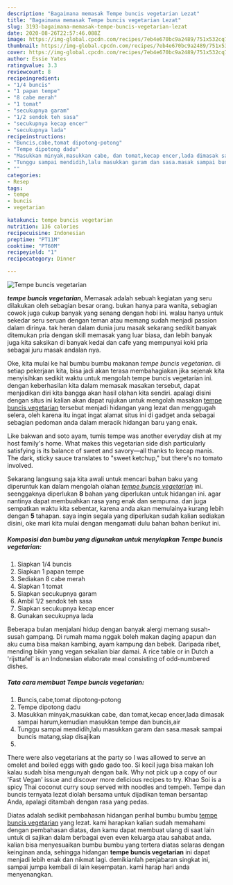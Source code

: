 ```yaml
---
description: "Bagaimana memasak Tempe buncis vegetarian Lezat"
title: "Bagaimana memasak Tempe buncis vegetarian Lezat"
slug: 3193-bagaimana-memasak-tempe-buncis-vegetarian-lezat
date: 2020-08-26T22:57:46.088Z
image: https://img-global.cpcdn.com/recipes/7eb4e670bc9a2489/751x532cq70/tempe-buncis-vegetarian-foto-resep-utama.jpg
thumbnail: https://img-global.cpcdn.com/recipes/7eb4e670bc9a2489/751x532cq70/tempe-buncis-vegetarian-foto-resep-utama.jpg
cover: https://img-global.cpcdn.com/recipes/7eb4e670bc9a2489/751x532cq70/tempe-buncis-vegetarian-foto-resep-utama.jpg
author: Essie Yates
ratingvalue: 3.3
reviewcount: 8
recipeingredient:
- "1/4 buncis"
- "1 papan tempe"
- "8 cabe merah"
- "1 tomat"
- "secukupnya garam"
- "1/2 sendok teh sasa"
- "secukupnya kecap encer"
- "secukupnya lada"
recipeinstructions:
- "Buncis,cabe,tomat dipotong-potong"
- "Tempe dipotong dadu"
- "Masukkan minyak,masukkan cabe, dan tomat,kecap encer,lada dimasak sampai harum,kemudian masukkan tempe dan buncis,air"
- "Tunggu sampai mendidih,lalu masukkan garam dan sasa.masak sampai buncis matang,siap disajikan"
- ""
categories:
- Resep
tags:
- tempe
- buncis
- vegetarian

katakunci: tempe buncis vegetarian 
nutrition: 136 calories
recipecuisine: Indonesian
preptime: "PT11M"
cooktime: "PT60M"
recipeyield: "1"
recipecategory: Dinner

---
```



![Tempe buncis vegetarian](https://img-global.cpcdn.com/recipes/7eb4e670bc9a2489/751x532cq70/tempe-buncis-vegetarian-foto-resep-utama.jpg)

<b><i>tempe buncis vegetarian</i></b>, Memasak adalah sebuah kegiatan yang seru dilakukan oleh sebagian besar orang. bukan hanya para wanita, sebagian cowok juga cukup banyak yang senang dengan hobi ini. walau hanya untuk sekedar seru seruan dengan teman atau memang sudah menjadi passion dalam dirinya. tak heran dalam dunia juru masak sekarang sedikit banyak ditemukan pria dengan skill memasak yang luar biasa, dan lebih banyak juga kita saksikan di banyak kedai dan cafe yang mempunyai koki pria sebagai juru masak andalan nya.

Oke, kita mulai ke hal bumbu bumbu makanan <i>tempe buncis vegetarian</i>. di setiap pekerjaan kita, bisa jadi akan terasa membahagiakan jika sejenak kita menyisihkan sedikit waktu untuk mengolah tempe buncis vegetarian ini. dengan keberhasilan kita dalam memasak masakan tersebut, dapat menjadikan diri kita bangga akan hasil olahan kita sendiri. apalagi disini dengan situs ini kalian akan dapat rujukan untuk mengolah masakan <u>tempe buncis vegetarian</u> tersebut menjadi hidangan yang lezat dan menggugah selera, oleh karena itu ingat ingat alamat situs ini di gadget anda sebagai sebagian pedoman anda dalam meracik hidangan baru yang enak.

Like bakwan and soto ayam, tumis tempe was another everyday dish at my host family&#39;s home. What makes this vegetarian side dish particularly satisfying is its balance of sweet and savory—all thanks to kecap manis. The dark, sticky sauce translates to &#34;sweet ketchup,&#34; but there&#39;s no tomato involved.


Sekarang langsung saja kita awali untuk mencari bahan baku yang diperuntuk kan dalam mengolah olahan <u><i>tempe buncis vegetarian</i></u> ini. seenggaknya diperlukan <b>8</b> bahan yang diperlukan untuk hidangan ini. agar nantinya dapat membuahkan rasa yang enak dan sempurna. dan juga sempatkan waktu kita sebentar, karena anda akan memulainya kurang lebih dengan <b>5</b> tahapan. saya ingin segala yang diperlukan sudah kalian sediakan disini, oke mari kita mulai dengan mengamati dulu bahan bahan berikut ini.

<!--inarticleads1-->

##### Komposisi dan bumbu yang digunakan untuk menyiapkan Tempe buncis vegetarian:

1. Siapkan 1/4 buncis
1. Siapkan 1 papan tempe
1. Sediakan 8 cabe merah
1. Siapkan 1 tomat
1. Siapkan secukupnya garam
1. Ambil 1/2 sendok teh sasa
1. Siapkan secukupnya kecap encer
1. Gunakan secukupnya lada


Beberapa bulan menjalani hidup dengan banyak alergi memang susah-susah gampang. Di rumah mama nggak boleh makan daging apapun dan aku cuma bisa makan kambing, ayam kampung dan bebek. Daripada ribet, mending bikin yang vegan sekalian biar damai. A rice table or in Dutch a &#39;rijsttafel&#39; is an Indonesian elaborate meal consisting of odd-numbered dishes. 

<!--inarticleads2-->

##### Tata cara membuat Tempe buncis vegetarian:

1. Buncis,cabe,tomat dipotong-potong
1. Tempe dipotong dadu
1. Masukkan minyak,masukkan cabe, dan tomat,kecap encer,lada dimasak sampai harum,kemudian masukkan tempe dan buncis,air
1. Tunggu sampai mendidih,lalu masukkan garam dan sasa.masak sampai buncis matang,siap disajikan
1. 


There were also vegetarians at the party so I was allowed to serve an omelet and boiled eggs with gado gado too. Si kecil juga bisa makan loh kalau sudah bisa mengunyah dengan baik. Why not pick up a copy of our &#39;Fast Vegan&#39; issue and discover more delicious recipes to try. Khao Soi is a spicy Thai coconut curry soup served with noodles and tempeh. Tempe dan buncis ternyata lezat diolah bersama untuk dijadikan teman bersantap Anda, apalagi ditambah dengan rasa yang pedas. 

Diatas adalah sedikit pembahasan hidangan perihal bumbu bumbu <u>tempe buncis vegetarian</u> yang lezat. kami harapkan kalian sudah memahami dengan pembahasan diatas, dan kamu dapat membuat ulang di saat lain untuk di sajikan dalam berbagai even even keluarga atau sahabat anda. kalian bisa menyesuaikan bumbu bumbu yang tertera diatas selaras dengan keinginan anda, sehingga hidangan <b>tempe buncis vegetarian</b> ini dapat menjadi lebih enak dan nikmat lagi. demikianlah penjabaran singkat ini, sampai jumpa kembali di lain kesempatan. kami harap hari anda menyenangkan.
